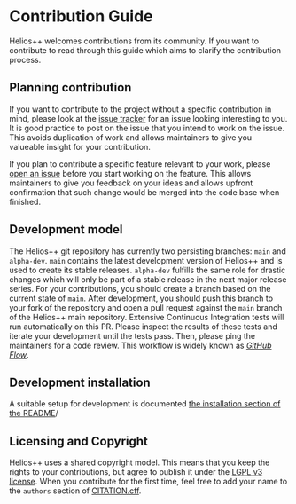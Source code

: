 # Contribution Guide

Helios++ welcomes contributions from its community. If you want to contribute to read through this guide which aims to clarify the contribution process.

## Planning contribution

If you want to contribute to the project without a specific contribution in mind, please look at the [issue tracker](https://github.com/3dgeo-heidelberg/helios/issues) for an issue looking interesting to you. It is good practice to post on the issue that you intend to work on the issue. This avoids duplication of work and allows maintainers to give you valueable insight for your contribution.

If you plan to contribute a specific feature relevant to your work, please [open an issue](https://github.com/3dgeo-heidelberg/helios/issues/new/choose) before you start working on the feature. This allows maintainers to give you feedback on your ideas and allows upfront confirmation that such change would be merged into the code base when finished.

## Development model

The Helios++ git repository has currently two persisting branches: `main` and `alpha-dev`. `main` contains the latest development version of Helios++ and is used to create its stable releases. `alpha-dev` fulfills the same role for drastic changes which will only be part of a stable release in the next major release series. For your contributions, you should create a branch based on the current state of `main`. After development, you should push this branch to your fork of the repository and open a pull request against the `main` branch of the Helios++ main repository. Extensive Continuous Integration tests will run automatically on this PR. Please inspect the results of these tests and iterate your development until the tests pass. Then, please ping the maintainers for a code review. This workflow is widely known as [*GitHub Flow*](https://docs.github.com/en/get-started/using-github/github-flow).

## Development installation

A suitable setup for development is documented [the installation section of the README](https://github.com/3dgeo-heidelberg/helios?tab=readme-ov-file#development-installation)/

## Licensing and Copyright

Helios++ uses a shared copyright model. This means that you keep the rights to your contributions, but agree to publish it under the [LGPL v3 license](https://github.com/3dgeo-heidelberg/helios/blob/main/COPYING.LESSER). When you contribute for the first time, feel free to add your name to the `authors` section of [CITATION.cff](https://github.com/3dgeo-heidelberg/helios/blob/main/CITATION.cff).
